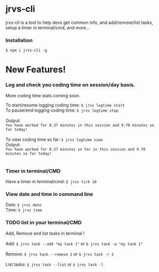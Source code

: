 
# jrvs-cli

jrvs-cli is a tool to help devs get common info, and add/remove/list tasks, setup a timer in terminal/cmd, and more...

### Installation
`$ npm i jrvs-cli -g`


# New Features!


### Log and check you coding time on session/day basis.
More coding time stats coming soon.<br />

To start/resume logging coding time: `$ jrvs logtime start`<br />
To pause/end logging coding time: `$ jrvs logtime stop`<br />
<br />
Output:<br />
`You have worked for 0.37 minutes in this session and 9.70 minutes so far today!`<br />
<br />
To view coding time so far: `$ jrvs logtime view`<br />
Output:<br />
`You have worked for 0.37 minutes so far in this session and 9.70 minutes so far today!`<br />
<br />
### Timer in terminal/CMD
Have a timer in terminal/cmd: `$ jrvs tick 10`<br />

### View date and time in command line
Date: `$ jrvs date`<br />
Time: `$ jrvs time`<br />

### TODO list in your terminal/CMD
Add, Remove and list tasks in terminal !<br />
<br />
Add: `$ jrvs task --add "my task 1"` or `$ jrvs task -a "my task 1"`<br />
<br />
Remove: `$ jrvs task --remove 2` or `$ jrvs task -r 2`<br />
<br />
List tasks: `$ jrvs task --list` or `$ jrvs task -l`<br />
